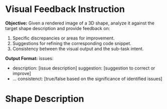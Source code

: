 # Visual Feedback Instruction

**Objective:** Given a rendered image of a 3D shape, analyze it against the target shape description and provide feedback on:
1. Specific discrepancies or areas for improvement.
2. Suggestions for refining the corresponding code snippet.
3. Consistency between the visual output and the sub-task intent.

**Output Format:** 
issues: 
  - description: [issue description]
    suggestion: [suggestion to correct or improve]
  - ...
consistenct: [true/false based on the significance of identified issues]

# Shape Description
